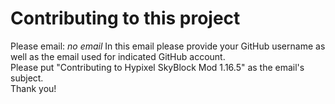 # Contributing to this project

Please email: *no email*
In this email please provide your GitHub username as well as the email used for indicated GitHub account.  
Please put "Contributing to Hypixel SkyBlock Mod 1.16.5" as the email's subject.  
Thank you!